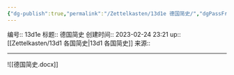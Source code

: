 ```yaml
---
{"dg-publish":true,"permalink":"/Zettelkasten/13d1e 德国简史/","dgPassFrontmatter":true}
---
```


编号:: 13d1e
标题:: 德国简史
创建时间:: 2023-02-24 23:21
up:: [[Zettelkasten/13d1 各国简史\|13d1 各国简史]]
来源:: 

---
![[德国简史.docx]]